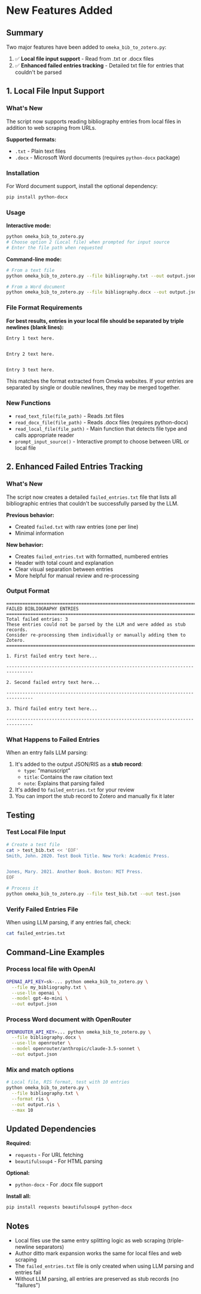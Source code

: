 # New Features Added

## Summary

Two major features have been added to `omeka_bib_to_zotero.py`:

1. ✅ **Local file input support** - Read from .txt or .docx files
2. ✅ **Enhanced failed entries tracking** - Detailed txt file for entries that couldn't be parsed

## 1. Local File Input Support

### What's New

The script now supports reading bibliography entries from local files in addition to web scraping from URLs.

**Supported formats:**
- `.txt` - Plain text files
- `.docx` - Microsoft Word documents (requires `python-docx` package)

### Installation

For Word document support, install the optional dependency:
```bash
pip install python-docx
```

### Usage

**Interactive mode:**
```bash
python omeka_bib_to_zotero.py
# Choose option 2 (Local file) when prompted for input source
# Enter the file path when requested
```

**Command-line mode:**
```bash
# From a text file
python omeka_bib_to_zotero.py --file bibliography.txt --out output.json

# From a Word document
python omeka_bib_to_zotero.py --file bibliography.docx --out output.json --format csljson
```

### File Format Requirements

**For best results, entries in your local file should be separated by triple newlines (blank lines):**

```
Entry 1 text here.


Entry 2 text here.


Entry 3 text here.
```

This matches the format extracted from Omeka websites. If your entries are separated by single or double newlines, they may be merged together.

### New Functions

- `read_text_file(file_path)` - Reads .txt files
- `read_docx_file(file_path)` - Reads .docx files (requires python-docx)
- `read_local_file(file_path)` - Main function that detects file type and calls appropriate reader
- `prompt_input_source()` - Interactive prompt to choose between URL or local file

## 2. Enhanced Failed Entries Tracking

### What's New

The script now creates a detailed `failed_entries.txt` file that lists all bibliographic entries that couldn't be successfully parsed by the LLM.

**Previous behavior:**
- Created `failed.txt` with raw entries (one per line)
- Minimal information

**New behavior:**
- Creates `failed_entries.txt` with formatted, numbered entries
- Header with total count and explanation
- Clear visual separation between entries
- More helpful for manual review and re-processing

### Output Format

```
================================================================================
FAILED BIBLIOGRAPHY ENTRIES
================================================================================
Total failed entries: 3
These entries could not be parsed by the LLM and were added as stub records.
Consider re-processing them individually or manually adding them to Zotero.
================================================================================

1. First failed entry text here...

--------------------------------------------------------------------------------

2. Second failed entry text here...

--------------------------------------------------------------------------------

3. Third failed entry text here...

--------------------------------------------------------------------------------
```

### What Happens to Failed Entries

When an entry fails LLM parsing:
1. It's added to the output JSON/RIS as a **stub record**:
   - `type`: "manuscript"
   - `title`: Contains the raw citation text
   - `note`: Explains that parsing failed
2. It's added to `failed_entries.txt` for your review
3. You can import the stub record to Zotero and manually fix it later

## Testing

### Test Local File Input

```bash
# Create a test file
cat > test_bib.txt << 'EOF'
Smith, John. 2020. Test Book Title. New York: Academic Press.


Jones, Mary. 2021. Another Book. Boston: MIT Press.
EOF

# Process it
python omeka_bib_to_zotero.py --file test_bib.txt --out test.json
```

### Verify Failed Entries File

When using LLM parsing, if any entries fail, check:
```bash
cat failed_entries.txt
```

## Command-Line Examples

### Process local file with OpenAI
```bash
OPENAI_API_KEY=sk-... python omeka_bib_to_zotero.py \
  --file my_bibliography.txt \
  --use-llm openai \
  --model gpt-4o-mini \
  --out output.json
```

### Process Word document with OpenRouter
```bash
OPENROUTER_API_KEY=... python omeka_bib_to_zotero.py \
  --file bibliography.docx \
  --use-llm openrouter \
  --model openrouter/anthropic/claude-3.5-sonnet \
  --out output.json
```

### Mix and match options
```bash
# Local file, RIS format, test with 10 entries
python omeka_bib_to_zotero.py \
  --file bibliography.txt \
  --format ris \
  --out output.ris \
  --max 10
```

## Updated Dependencies

**Required:**
- `requests` - For URL fetching
- `beautifulsoup4` - For HTML parsing

**Optional:**
- `python-docx` - For .docx file support

**Install all:**
```bash
pip install requests beautifulsoup4 python-docx
```

## Notes

- Local files use the same entry splitting logic as web scraping (triple-newline separators)
- Author ditto mark expansion works the same for local files and web scraping
- The `failed_entries.txt` file is only created when using LLM parsing and entries fail
- Without LLM parsing, all entries are preserved as stub records (no "failures")
